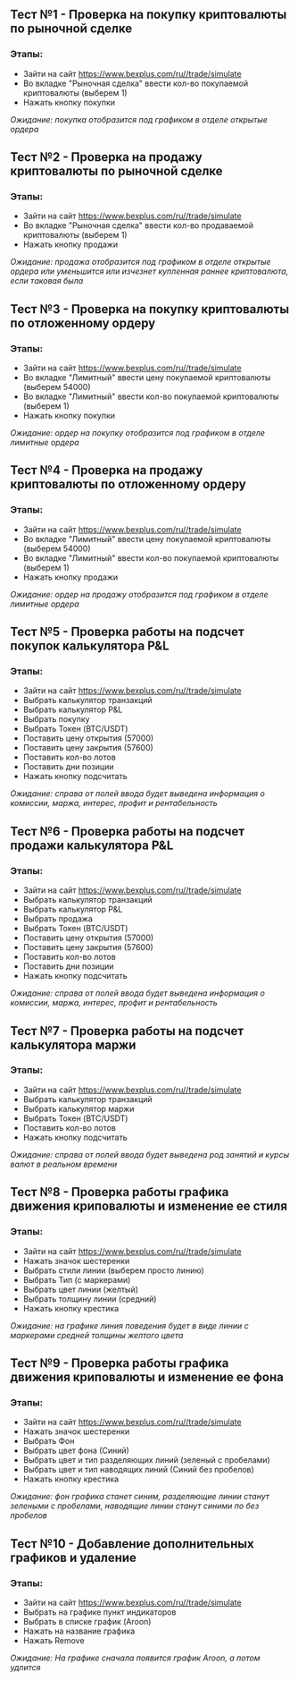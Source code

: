 ## Тест №1 - Проверка на покупку криптовалюты по рыночной сделке
### Этапы:
- Зайти на сайт https://www.bexplus.com/ru//trade/simulate
- Во вкладке "Рыночная сделка" ввести кол-во покупаемой криптовалюты (выберем 1)
- Нажать кнопку покупки

_Ожидание: покупка отобразится под графиком в отделе открытые ордера_
## Тест №2 - Проверка на продажу криптовалюты по рыночной сделке
### Этапы:
- Зайти на сайт https://www.bexplus.com/ru//trade/simulate
- Во вкладке "Рыночная сделка" ввести кол-во продаваемой криптовалюты (выберем 1)
- Нажать кнопку продажи

_Ожидание: продажа отобразится под графиком в отделе открытые ордера или уменьшится или изчезнет купленная раннее криптовалюта, если таковая была_
## Тест №3 - Проверка на покупку криптовалюты по отложенному ордеру
### Этапы:
- Зайти на сайт https://www.bexplus.com/ru//trade/simulate
- Во вкладке "Лимитный" ввести цену покупаемой криптовалюты (выберем 54000)
- Во вкладке "Лимитный" ввести кол-во покупаемой криптовалюты (выберем 1)
- Нажать кнопку покупки

_Ожидание: ордер на покупку отобразится под графиком в отделе лимитные ордера_
## Тест №4 - Проверка на продажу криптовалюты по отложенному ордеру
### Этапы:
- Зайти на сайт https://www.bexplus.com/ru//trade/simulate
- Во вкладке "Лимитный" ввести цену покупаемой криптовалюты (выберем 54000)
- Во вкладке "Лимитный" ввести кол-во покупаемой криптовалюты (выберем 1)
- Нажать кнопку продажи

_Ожидание: ордер на продажу отобразится под графиком в отделе лимитные ордера_
## Тест №5 - Проверка работы на подсчет покупок калькулятора P&L
### Этапы:
- Зайти на сайт https://www.bexplus.com/ru//trade/simulate
- Выбрать калькулятор транзакций
- Выбрать калькулятор P&L
- Выбрать покупку
- Выбрать Токен (BTC/USDT)
- Поставить цену открытия (57000)
- Поставить цену закрытия (57600)
- Поставить кол-во лотов
- Поставить дни позиции
- Нажать кнопку подсчитать

_Ожидание: справа от полей ввода будет выведена информация о комиссии, маржа, интерес, профит и рентабельность_
## Тест №6 - Проверка работы на подсчет продажи калькулятора P&L
### Этапы:
- Зайти на сайт https://www.bexplus.com/ru//trade/simulate
- Выбрать калькулятор транзакций
- Выбрать калькулятор P&L
- Выбрать продажа
- Выбрать Токен (BTC/USDT)
- Поставить цену открытия (57000)
- Поставить цену закрытия (57600)
- Поставить кол-во лотов
- Поставить дни позиции
- Нажать кнопку подсчитать

_Ожидание: справа от полей ввода будет выведена информация о комиссии, маржа, интерес, профит и рентабельность_
## Тест №7 - Проверка работы на подсчет калькулятора маржи
### Этапы:
- Зайти на сайт https://www.bexplus.com/ru//trade/simulate
- Выбрать калькулятор транзакций
- Выбрать калькулятор маржи
- Выбрать Токен (BTC/USDT)
- Поставить кол-во лотов
- Нажать кнопку подсчитать

_Ожидание: справа от полей ввода будет выведена род занятий и курсы валют в реальном времени_
## Тест №8 - Проверка работы графика движения криповалюты и изменение ее стиля
### Этапы:
- Зайти на сайт https://www.bexplus.com/ru//trade/simulate
- Нажать значок шестеренки
- Выбрать стили линии (выберем просто линию)
- Выбрать Тип (с маркерами)
- Выбрать цвет линии (желтый)
- Выбрать толщину линии (средний)
- Нажать кнопку крестика

_Ожидание: на графике линия поведения будет в виде линии с маркерами средней толщины желтого цвета_
## Тест №9 - Проверка работы графика движения криповалюты и изменение ее фона
### Этапы:
- Зайти на сайт https://www.bexplus.com/ru//trade/simulate
- Нажать значок шестеренки
- Выбрать Фон
- Выбрать цвет фона (Синий)
- Выбрать цвет и тип разделяющих линий (зеленый с пробелами)
- Выбрать цвет и тип наводящих линий (Синий без пробелов)
- Нажать кнопку крестика

_Ожидание: фон графика станет синим, разделяющие линии станут зелеными с пробелами, наводящие линии станут синими по без пробелов_
## Тест №10 - Добавление дополнительных графиков и удаление
### Этапы:
- Зайти на сайт https://www.bexplus.com/ru//trade/simulate
- Выбрать на графике пункт индикаторов
- Выбрать в списке график (Aroon)
- Нажать на название графика
- Нажать Remove

_Ожидание: На графике сначала появится график Aroon, а потом удлится_
